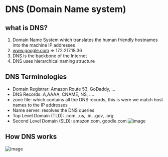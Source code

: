 # DNS (Domain Name system)

## what is DNS?
1. Domain Name System which translates the human friendly hostnames into the machine IP addresses
2. www.google.com => 172.217.18.36
3. DNS is the backbone of the Internet
4. DNS uses hierarchical naming structure

## DNS Terminologies
* Domain Registrar: Amazon Route 53, GoDaddy, ...
* DNS Records: A,AAAA, CNAME, NS, ....
* zone file: which contains all the DNS records, this is were we match host names to the IP addresses
* Name server: resolves the DNS queries
* Top Level Domain (TLD): .com, .us, .in, .gov, .org
* Second Level Domain (SLD): amazon.com, goodle.com
![image](https://github.com/bhargavsp/aws_solution-architect/assets/45779321/112b204c-2e3b-460e-831b-142bf72ef969)

## How DNS works
![image](https://github.com/bhargavsp/aws_solution-architect/assets/45779321/c9cb5b04-2fd4-445f-bc80-15e5a3214b25)
